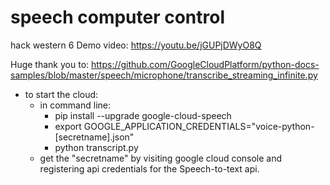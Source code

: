 # speech computer control
hack western 6
Demo video: https://youtu.be/jGUPjDWyO8Q


Huge thank you to: https://github.com/GoogleCloudPlatform/python-docs-samples/blob/master/speech/microphone/transcribe_streaming_infinite.py

- to start the cloud:
  - in command line:
    - pip install --upgrade google-cloud-speech
    - export GOOGLE_APPLICATION_CREDENTIALS="voice-python-[secretname].json"
    - python transcript.py
  - get the "secretname" by visiting google cloud console and registering api credentials for the Speech-to-text api.
